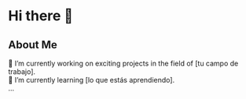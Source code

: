 <!DOCTYPE html>
<html lang="en">
<head>
    <meta charset="UTF-8">
    <meta name="viewport" content="width=device-width, initial-scale=1.0">
    <title>GitHub Profile</title>
</head>
<body>

<h1>Hi there 👋</h1>

<!--
**Leandro-Carta/leandro-carta** is a ✨ _special_ ✨ repository because its `README.md` (this file) appears on your GitHub profile.
-->

<h2>About Me</h2>

<p>
    🔭 I’m currently working on exciting projects in the field of [tu campo de trabajo].<br>
    🌱 I’m currently learning [lo que estás aprendiendo].<br>
    ...
</p>

</body>
</html>
